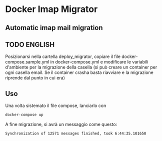Docker Imap Migrator
====================

## Automatic imap mail migration

## TODO ENGLISH

Posizionarsi nella cartella deploy_migrator, copiare il file docker-compose.sample.yml in docker-compose.yml e modificare le variabili d'ambiente per la migrazione della casella (si può creare un container per ogni casella email. Se il container crasha basta riavviare e la migrazione riprende dal punto in cui era)

Uso
---

Una volta sistemato il file compose, lanciarlo con

```bash
docker-compose up
```

A fine migrazione, si avrà un messaggio come questo:

    Synchronization of 12571 messages finished, took 6:44:35.101650
